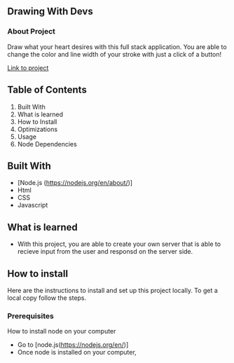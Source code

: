 ## Drawing With Devs
### About Project
Draw what your heart desires with this full stack application. You are able to change the color and line width of your stroke with just a click of a button! 

[Link to project](https://majestic-stroopwafel-d9a010.netlify.app/)

## Table of Contents 
1. Built With 
2. What is learned 
3. How to Install
4. Optimizations
5. Usage 
6. Node Dependencies

## Built With 
* [Node.js (https://nodejs.org/en/about/)]
* Html
* CSS
* Javascript

## What is learned 
* With this project, you are able to create your own server that is able to recieve input from the user and responsd on the server side. 

## How to install
Here are the instructions to install and set up this project locally. To get a local copy follow the steps. 

### Prerequisites
How to install node on your computer 
* Go to [node.js(https://nodejs.org/en/)]
* Once node is installed on your computer, 

